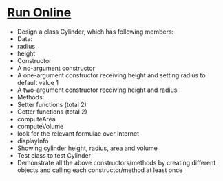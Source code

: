 # [Run Online](https://repl.it/@ameerhmzx/lab4-hometask)

* Design a class Cylinder, which has following members:
 * Data:
 * radius
 * height
 * Constructor
 * A no-argument constructor
 * A one-argument constructor receiving height and setting radius to default value 1
 * A two-argument constructor receiving height and radius
 * Methods:
 * Setter functions (total 2)
 * Getter functions (total 2)
 * computeArea
 * computeVolume
 * look for the relevant formulae over internet
 * displayInfo
 * Showing cylinder height, radius, area and volume
 * Test class to test Cylinder
 * Demonstrate all the above constructors/methods by creating different objects and calling each constructor/method at least once
